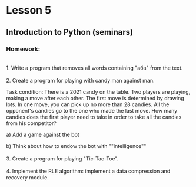 # Lesson 5
## Introduction to Python (seminars)
### Homework:

<br/>
1. Write a program that removes all words containing "абв" from the text.
<br/>
<br/>
2. Create a program for playing with candy man against man.

Task condition: There is a 2021 candy on the table. Two players are playing, making a move after each other. The first move is determined by drawing lots. In one move, you can pick up no more than 28 candies. All the opponent's candies go to the one who made the last move. How many candies does the first player need to take in order to take all the candies from his competitor?

a) Add a game against the bot

b) Think about how to endow the bot with ""intelligence""
<br/>
<br/>
3. Create a program for playing "Tic-Tac-Toe".
<br/>
<br/>
4. Implement the RLE algorithm: implement a data compression and recovery module.